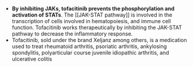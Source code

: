 - **By inhibiting JAKs, tofacitinib prevents the phosphorylation and activation of STATs**. The [[JAK-STAT pathway]] is involved in the transcription of cells involved in hematopoiesis, and immune cell function. Tofacitinib works therapeutically by inhibiting the JAK-STAT pathway to decrease the inflammatory response.
- Tofacitinib, sold under the brand Xeljanz among others, is a medication used to treat rheumatoid arthritis, psoriatic arthritis, ankylosing spondylitis, polyarticular course juvenile idiopathic arthritis, and ulcerative colitis